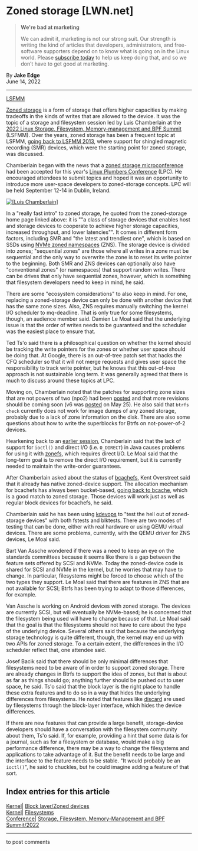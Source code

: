 # Zoned storage [LWN.net]

> **We're bad at marketing**
> 
> We can admit it, marketing is not our strong suit. Our strength is writing the kind of articles that developers, administrators, and free-software supporters depend on to know what is going on in the Linux world. Please [subscribe today](/Promo/nsn-bad/subscribe) to help us keep doing that, and so we don’t have to get good at marketing. 

By **Jake Edge**  
June 14, 2022 

* * *

[LSFMM](/Articles/lsfmm2022/)

[Zoned storage](https://zonedstorage.io/) is a form of storage that offers higher capacities by making tradeoffs in the kinds of writes that are allowed to the device. It was the topic of a storage and filesystem session led by Luis Chamberlain at the [2022 Linux Storage, Filesystem, Memory-management and BPF Summit](https://events.linuxfoundation.org/lsfmm/) (LSFMM). Over the years, zoned storage has been a frequent topic at LSFMM, [going back to LSFMM 2013](/Articles/548116/), where support for shingled magnetic recording (SMR) devices, which were the starting point for zoned storage, was discussed. 

Chamberlain began with the news that a [zoned storage microconference](https://lpc.events/event/16/contributions/1147/) had been accepted for this year's [Linux Plumbers Conference](https://lpc.events/) (LPC). He encouraged attendees to submit topics and hoped it was an opportunity to introduce more user-space developers to zoned-storage concepts. LPC will be held September 12-14 in Dublin, Ireland. 

[ ![\[Luis Chamberlain\]](https://static.lwn.net/images/2022/lsfmm-chamberlain2-sm.png) ](/Articles/897781/)

In a "really fast intro" to zoned storage, he quoted from the zoned-storage home page linked above: it is ""a class of storage devices that enables host and storage devices to cooperate to achieve higher storage capacities, increased throughput, and lower latencies"". It comes in different form factors, including SMR and "the latest and trendiest one", which is based on SSDs using [NVMe zoned namespaces](https://zonedstorage.io/docs/introduction/zns) (ZNS). The storage device is divided into zones; "sequential zones" are those where all writes in a zone must be sequential and the only way to overwrite the zone is to reset its write pointer to the beginning. Both SMR and ZNS devices can optionally also have "conventional zones" (or namespaces) that support random writes. There can be drives that only have sequential zones, however, which is something that filesystem developers need to keep in mind, he said. 

There are some "ecosystem considerations" to also keep in mind. For one, replacing a zoned-storage device can only be done with another device that has the same zone sizes. Also, ZNS requires manually switching the kernel I/O scheduler to mq-deadline. That is only true for some filesystems, though, an audience member said. Damien Le Moal said that the underlying issue is that the order of writes needs to be guaranteed and the scheduler was the easiest place to ensure that. 

Ted Ts'o said there is a philosophical question on whether the kernel should be tracking the write pointers for the zones or whether user space should be doing that. At Google, there is an out-of-tree patch set that hacks the CFQ scheduler so that it will not merge requests and gives user space the responsibility to track write pointer, but he knows that this out-of-tree approach is not sustainable long term. It was generally agreed that there is much to discuss around these topics at LPC. 

Moving on, Chamberlain noted that the patches for supporting zone sizes that are not powers of two (npo2) had been [posted](/ml/linux-kernel/20220427160255.300418-1-p.raghav%40samsung.com/) and that more revisions should be coming soon (v6 was [posted](/ml/linux-kernel/20220525154957.393656-1-p.raghav%40samsung.com/) on May 25). He also said that `btrfs check` currently does not work for image dumps of any zoned storage, probably due to a lack of zone information on the disk. There are also some questions about how to write the superblocks for Btrfs on not-power-of-2 devices. 

Hearkening back to an [earlier session](/Articles/897202/), Chamberlain said that the lack of support for `ioctl()` and direct I/O (i.e. `O_DIRECT`) in Java causes problems for using it with [zonefs](/Articles/794364/), which requires direct I/O. Le Moal said that the long-term goal is to remove the direct I/O requirement, but it is currently needed to maintain the write-order guarantees. 

After Chamberlain asked about the status of [bcachefs](/Articles/895266/), Kent Overstreet said that it already has native zoned-device support. The allocation mechanism for bcachefs has always been bucket-based, [going back to bcache](https://www.kernel.org/doc/html/v5.18/admin-guide/bcache.html), which is a good match to zoned storage. Those devices will work just as well as regular block devices for bcachefs, he said. 

Chamberlain said he has been using [kdevops](https://github.com/mcgrof/kdevops) to "test the hell out of zoned-storage devices" with both fstests and blktests. There are two modes of testing that can be done, either with real hardware or using QEMU virtual devices. There are some problems, currently, with the QEMU driver for ZNS devices, Le Moal said. 

Bart Van Assche wondered if there was a need to keep an eye on the standards committees because it seems like there is a gap between the feature sets offered by SCSI and NVMe. Today the zoned-device code is shared for SCSI and NVMe in the kernel, but he worries that may have to change. In particular, filesystems might be forced to choose which of the two types they support. Le Moal said that there are features in ZNS that are not available for SCSI; Btrfs has been trying to adapt to those differences, for example. 

Van Assche is working on Android devices with zoned storage. The devices are currently SCSI, but will eventually be NVMe-based; he is concerned that the filesystem being used will have to change because of that. Le Moal said that the goal is that the filesystems should not have to care about the type of the underlying device. Several others said that because the underlying storage technology is quite different, though, the kernel may end up with two APIs for zoned storage. To a certain extent, the differences in the I/O scheduler reflect that, one attendee said. 

Josef Bacik said that there should be only minimal differences that filesystems need to be aware of in order to support zoned storage. There are already changes in Btrfs to support the idea of zones, but that is about as far as things should go; anything further should be pushed out to user space, he said. Ts'o said that the block layer is the right place to handle these extra features and to do so in a way that hides the underlying differences from filesystems. He noted that features like [discard](/Kernel/Index/#Block_layer-Discard_operations) are used by filesystems through the block-layer interface, which hides the device differences. 

If there are new features that can provide a large benefit, storage-device developers should have a conversation with the filesystem community about them, Ts'o said. If, for example, providing a hint that some data is for a journal, such as for a filesystem or database, would make a big performance difference, there may be a way to change the filesystems and applications to take advantage of it. But the benefit needs to be large and the interface to the feature needs to be stable. "It would probably be an `ioctl()`", he said to chuckles, but he could imagine adding a feature of that sort. 

  
Index entries for this article  
---  
[Kernel](/Kernel/Index)| [Block layer/Zoned devices](/Kernel/Index#Block_layer-Zoned_devices)  
[Kernel](/Kernel/Index)| [Filesystems](/Kernel/Index#Filesystems)  
[Conference](/Archives/ConferenceIndex/)| [Storage, Filesystem, Memory-Management and BPF Summit/2022](/Archives/ConferenceIndex/#Storage_Filesystem_Memory-Management_and_BPF_Summit-2022)  
  


* * *

to post comments 
